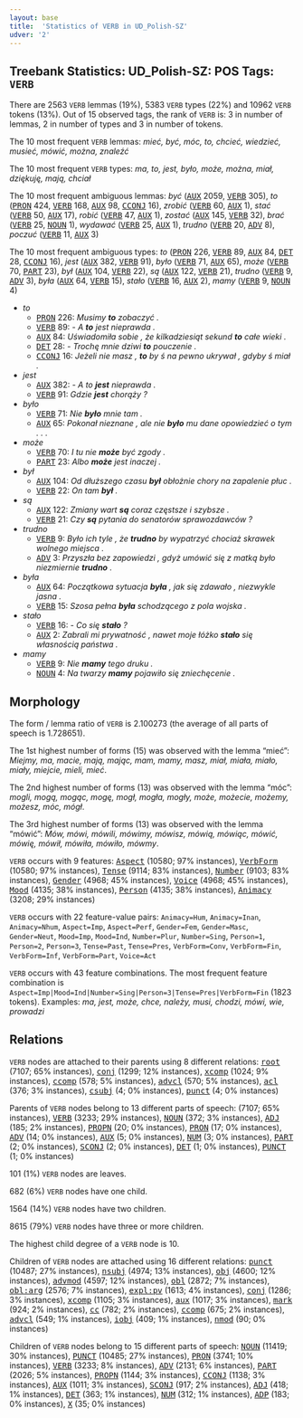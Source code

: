 ```yaml
---
layout: base
title:  'Statistics of VERB in UD_Polish-SZ'
udver: '2'
---
```


## Treebank Statistics: UD_Polish-SZ: POS Tags: `VERB`

There are 2563 `VERB` lemmas (19%), 5383 `VERB` types (22%) and 10962 `VERB` tokens (13%).
Out of 15 observed tags, the rank of `VERB` is: 3 in number of lemmas, 2 in number of types and 3 in number of tokens.

The 10 most frequent `VERB` lemmas: <em>mieć, być, móc, to, chcieć, wiedzieć, musieć, mówić, można, znaleźć</em>

The 10 most frequent `VERB` types:  <em>ma, to, jest, było, może, można, miał, dziękuję, mają, chciał</em>

The 10 most frequent ambiguous lemmas: <em>być</em> (<tt><a href="pl_sz-pos-AUX.html">AUX</a></tt> 2059, <tt><a href="pl_sz-pos-VERB.html">VERB</a></tt> 305), <em>to</em> (<tt><a href="pl_sz-pos-PRON.html">PRON</a></tt> 424, <tt><a href="pl_sz-pos-VERB.html">VERB</a></tt> 168, <tt><a href="pl_sz-pos-AUX.html">AUX</a></tt> 98, <tt><a href="pl_sz-pos-CCONJ.html">CCONJ</a></tt> 16), <em>zrobić</em> (<tt><a href="pl_sz-pos-VERB.html">VERB</a></tt> 60, <tt><a href="pl_sz-pos-AUX.html">AUX</a></tt> 1), <em>stać</em> (<tt><a href="pl_sz-pos-VERB.html">VERB</a></tt> 50, <tt><a href="pl_sz-pos-AUX.html">AUX</a></tt> 17), <em>robić</em> (<tt><a href="pl_sz-pos-VERB.html">VERB</a></tt> 47, <tt><a href="pl_sz-pos-AUX.html">AUX</a></tt> 1), <em>zostać</em> (<tt><a href="pl_sz-pos-AUX.html">AUX</a></tt> 145, <tt><a href="pl_sz-pos-VERB.html">VERB</a></tt> 32), <em>brać</em> (<tt><a href="pl_sz-pos-VERB.html">VERB</a></tt> 25, <tt><a href="pl_sz-pos-NOUN.html">NOUN</a></tt> 1), <em>wydawać</em> (<tt><a href="pl_sz-pos-VERB.html">VERB</a></tt> 25, <tt><a href="pl_sz-pos-AUX.html">AUX</a></tt> 1), <em>trudno</em> (<tt><a href="pl_sz-pos-VERB.html">VERB</a></tt> 20, <tt><a href="pl_sz-pos-ADV.html">ADV</a></tt> 8), <em>poczuć</em> (<tt><a href="pl_sz-pos-VERB.html">VERB</a></tt> 11, <tt><a href="pl_sz-pos-AUX.html">AUX</a></tt> 3)

The 10 most frequent ambiguous types:  <em>to</em> (<tt><a href="pl_sz-pos-PRON.html">PRON</a></tt> 226, <tt><a href="pl_sz-pos-VERB.html">VERB</a></tt> 89, <tt><a href="pl_sz-pos-AUX.html">AUX</a></tt> 84, <tt><a href="pl_sz-pos-DET.html">DET</a></tt> 28, <tt><a href="pl_sz-pos-CCONJ.html">CCONJ</a></tt> 16), <em>jest</em> (<tt><a href="pl_sz-pos-AUX.html">AUX</a></tt> 382, <tt><a href="pl_sz-pos-VERB.html">VERB</a></tt> 91), <em>było</em> (<tt><a href="pl_sz-pos-VERB.html">VERB</a></tt> 71, <tt><a href="pl_sz-pos-AUX.html">AUX</a></tt> 65), <em>może</em> (<tt><a href="pl_sz-pos-VERB.html">VERB</a></tt> 70, <tt><a href="pl_sz-pos-PART.html">PART</a></tt> 23), <em>był</em> (<tt><a href="pl_sz-pos-AUX.html">AUX</a></tt> 104, <tt><a href="pl_sz-pos-VERB.html">VERB</a></tt> 22), <em>są</em> (<tt><a href="pl_sz-pos-AUX.html">AUX</a></tt> 122, <tt><a href="pl_sz-pos-VERB.html">VERB</a></tt> 21), <em>trudno</em> (<tt><a href="pl_sz-pos-VERB.html">VERB</a></tt> 9, <tt><a href="pl_sz-pos-ADV.html">ADV</a></tt> 3), <em>była</em> (<tt><a href="pl_sz-pos-AUX.html">AUX</a></tt> 64, <tt><a href="pl_sz-pos-VERB.html">VERB</a></tt> 15), <em>stało</em> (<tt><a href="pl_sz-pos-VERB.html">VERB</a></tt> 16, <tt><a href="pl_sz-pos-AUX.html">AUX</a></tt> 2), <em>mamy</em> (<tt><a href="pl_sz-pos-VERB.html">VERB</a></tt> 9, <tt><a href="pl_sz-pos-NOUN.html">NOUN</a></tt> 4)


* <em>to</em>
  * <tt><a href="pl_sz-pos-PRON.html">PRON</a></tt> 226: <em>Musimy <b>to</b> zobaczyć .</em>
  * <tt><a href="pl_sz-pos-VERB.html">VERB</a></tt> 89: <em>- A <b>to</b> jest nieprawda .</em>
  * <tt><a href="pl_sz-pos-AUX.html">AUX</a></tt> 84: <em>Uświadomiła sobie , że kilkadziesiąt sekund <b>to</b> całe wieki .</em>
  * <tt><a href="pl_sz-pos-DET.html">DET</a></tt> 28: <em>- Trochę mnie dziwi <b>to</b> pouczenie .</em>
  * <tt><a href="pl_sz-pos-CCONJ.html">CCONJ</a></tt> 16: <em>Jeżeli nie masz , <b>to</b> by ś na pewno ukrywał , gdyby ś miał .</em>
* <em>jest</em>
  * <tt><a href="pl_sz-pos-AUX.html">AUX</a></tt> 382: <em>- A to <b>jest</b> nieprawda .</em>
  * <tt><a href="pl_sz-pos-VERB.html">VERB</a></tt> 91: <em>Gdzie <b>jest</b> chorąży ?</em>
* <em>było</em>
  * <tt><a href="pl_sz-pos-VERB.html">VERB</a></tt> 71: <em>Nie <b>było</b> mnie tam .</em>
  * <tt><a href="pl_sz-pos-AUX.html">AUX</a></tt> 65: <em>Pokonał nieznane , ale nie <b>było</b> mu dane opowiedzieć o tym . . .</em>
* <em>może</em>
  * <tt><a href="pl_sz-pos-VERB.html">VERB</a></tt> 70: <em>I tu nie <b>może</b> być zgody .</em>
  * <tt><a href="pl_sz-pos-PART.html">PART</a></tt> 23: <em>Albo <b>może</b> jest inaczej .</em>
* <em>był</em>
  * <tt><a href="pl_sz-pos-AUX.html">AUX</a></tt> 104: <em>Od dłuższego czasu <b>był</b> obłożnie chory na zapalenie płuc .</em>
  * <tt><a href="pl_sz-pos-VERB.html">VERB</a></tt> 22: <em>On tam <b>był</b> .</em>
* <em>są</em>
  * <tt><a href="pl_sz-pos-AUX.html">AUX</a></tt> 122: <em>Zmiany wart <b>są</b> coraz częstsze i szybsze .</em>
  * <tt><a href="pl_sz-pos-VERB.html">VERB</a></tt> 21: <em>Czy <b>są</b> pytania do senatorów sprawozdawców ?</em>
* <em>trudno</em>
  * <tt><a href="pl_sz-pos-VERB.html">VERB</a></tt> 9: <em>Było ich tyle , że <b>trudno</b> by wypatrzyć chociaż skrawek wolnego miejsca .</em>
  * <tt><a href="pl_sz-pos-ADV.html">ADV</a></tt> 3: <em>Przyszła bez zapowiedzi , gdyż umówić się z matką było niezmiernie <b>trudno</b> .</em>
* <em>była</em>
  * <tt><a href="pl_sz-pos-AUX.html">AUX</a></tt> 64: <em>Początkowa sytuacja <b>była</b> , jak się zdawało , niezwykle jasna .</em>
  * <tt><a href="pl_sz-pos-VERB.html">VERB</a></tt> 15: <em>Szosa pełna <b>była</b> schodzącego z pola wojska .</em>
* <em>stało</em>
  * <tt><a href="pl_sz-pos-VERB.html">VERB</a></tt> 16: <em>- Co się <b>stało</b> ?</em>
  * <tt><a href="pl_sz-pos-AUX.html">AUX</a></tt> 2: <em>Zabrali mi prywatność , nawet moje łóżko <b>stało</b> się własnością państwa .</em>
* <em>mamy</em>
  * <tt><a href="pl_sz-pos-VERB.html">VERB</a></tt> 9: <em>Nie <b>mamy</b> tego druku .</em>
  * <tt><a href="pl_sz-pos-NOUN.html">NOUN</a></tt> 4: <em>Na twarzy <b>mamy</b> pojawiło się zniechęcenie .</em>

## Morphology

The form / lemma ratio of `VERB` is 2.100273 (the average of all parts of speech is 1.728651).

The 1st highest number of forms (15) was observed with the lemma “mieć”: <em>Miejmy, ma, macie, mają, mając, mam, mamy, masz, miał, miała, miało, miały, miejcie, mieli, mieć</em>.

The 2nd highest number of forms (13) was observed with the lemma “móc”: <em>mogli, mogą, mogąc, mogę, mogł, mogła, mogły, może, możecie, możemy, możesz, móc, mógł</em>.

The 3rd highest number of forms (13) was observed with the lemma “mówić”: <em>Mów, mówi, mówili, mówimy, mówisz, mówią, mówiąc, mówić, mówię, mówił, mówiła, mówiło, mówmy</em>.

`VERB` occurs with 9 features: <tt><a href="pl_sz-feat-Aspect.html">Aspect</a></tt> (10580; 97% instances), <tt><a href="pl_sz-feat-VerbForm.html">VerbForm</a></tt> (10580; 97% instances), <tt><a href="pl_sz-feat-Tense.html">Tense</a></tt> (9114; 83% instances), <tt><a href="pl_sz-feat-Number.html">Number</a></tt> (9103; 83% instances), <tt><a href="pl_sz-feat-Gender.html">Gender</a></tt> (4968; 45% instances), <tt><a href="pl_sz-feat-Voice.html">Voice</a></tt> (4968; 45% instances), <tt><a href="pl_sz-feat-Mood.html">Mood</a></tt> (4135; 38% instances), <tt><a href="pl_sz-feat-Person.html">Person</a></tt> (4135; 38% instances), <tt><a href="pl_sz-feat-Animacy.html">Animacy</a></tt> (3208; 29% instances)

`VERB` occurs with 22 feature-value pairs: `Animacy=Hum`, `Animacy=Inan`, `Animacy=Nhum`, `Aspect=Imp`, `Aspect=Perf`, `Gender=Fem`, `Gender=Masc`, `Gender=Neut`, `Mood=Imp`, `Mood=Ind`, `Number=Plur`, `Number=Sing`, `Person=1`, `Person=2`, `Person=3`, `Tense=Past`, `Tense=Pres`, `VerbForm=Conv`, `VerbForm=Fin`, `VerbForm=Inf`, `VerbForm=Part`, `Voice=Act`

`VERB` occurs with 43 feature combinations.
The most frequent feature combination is `Aspect=Imp|Mood=Ind|Number=Sing|Person=3|Tense=Pres|VerbForm=Fin` (1823 tokens).
Examples: <em>ma, jest, może, chce, należy, musi, chodzi, mówi, wie, prowadzi</em>


## Relations

`VERB` nodes are attached to their parents using 8 different relations: <tt><a href="pl_sz-dep-root.html">root</a></tt> (7107; 65% instances), <tt><a href="pl_sz-dep-conj.html">conj</a></tt> (1299; 12% instances), <tt><a href="pl_sz-dep-xcomp.html">xcomp</a></tt> (1024; 9% instances), <tt><a href="pl_sz-dep-ccomp.html">ccomp</a></tt> (578; 5% instances), <tt><a href="pl_sz-dep-advcl.html">advcl</a></tt> (570; 5% instances), <tt><a href="pl_sz-dep-acl.html">acl</a></tt> (376; 3% instances), <tt><a href="pl_sz-dep-csubj.html">csubj</a></tt> (4; 0% instances), <tt><a href="pl_sz-dep-punct.html">punct</a></tt> (4; 0% instances)

Parents of `VERB` nodes belong to 13 different parts of speech:  (7107; 65% instances), <tt><a href="pl_sz-pos-VERB.html">VERB</a></tt> (3233; 29% instances), <tt><a href="pl_sz-pos-NOUN.html">NOUN</a></tt> (372; 3% instances), <tt><a href="pl_sz-pos-ADJ.html">ADJ</a></tt> (185; 2% instances), <tt><a href="pl_sz-pos-PROPN.html">PROPN</a></tt> (20; 0% instances), <tt><a href="pl_sz-pos-PRON.html">PRON</a></tt> (17; 0% instances), <tt><a href="pl_sz-pos-ADV.html">ADV</a></tt> (14; 0% instances), <tt><a href="pl_sz-pos-AUX.html">AUX</a></tt> (5; 0% instances), <tt><a href="pl_sz-pos-NUM.html">NUM</a></tt> (3; 0% instances), <tt><a href="pl_sz-pos-PART.html">PART</a></tt> (2; 0% instances), <tt><a href="pl_sz-pos-SCONJ.html">SCONJ</a></tt> (2; 0% instances), <tt><a href="pl_sz-pos-DET.html">DET</a></tt> (1; 0% instances), <tt><a href="pl_sz-pos-PUNCT.html">PUNCT</a></tt> (1; 0% instances)

101 (1%) `VERB` nodes are leaves.

682 (6%) `VERB` nodes have one child.

1564 (14%) `VERB` nodes have two children.

8615 (79%) `VERB` nodes have three or more children.

The highest child degree of a `VERB` node is 10.

Children of `VERB` nodes are attached using 16 different relations: <tt><a href="pl_sz-dep-punct.html">punct</a></tt> (10487; 27% instances), <tt><a href="pl_sz-dep-nsubj.html">nsubj</a></tt> (4974; 13% instances), <tt><a href="pl_sz-dep-obj.html">obj</a></tt> (4600; 12% instances), <tt><a href="pl_sz-dep-advmod.html">advmod</a></tt> (4597; 12% instances), <tt><a href="pl_sz-dep-obl.html">obl</a></tt> (2872; 7% instances), <tt><a href="pl_sz-dep-obl-arg.html">obl:arg</a></tt> (2576; 7% instances), <tt><a href="pl_sz-dep-expl-pv.html">expl:pv</a></tt> (1613; 4% instances), <tt><a href="pl_sz-dep-conj.html">conj</a></tt> (1286; 3% instances), <tt><a href="pl_sz-dep-xcomp.html">xcomp</a></tt> (1105; 3% instances), <tt><a href="pl_sz-dep-aux.html">aux</a></tt> (1017; 3% instances), <tt><a href="pl_sz-dep-mark.html">mark</a></tt> (924; 2% instances), <tt><a href="pl_sz-dep-cc.html">cc</a></tt> (782; 2% instances), <tt><a href="pl_sz-dep-ccomp.html">ccomp</a></tt> (675; 2% instances), <tt><a href="pl_sz-dep-advcl.html">advcl</a></tt> (549; 1% instances), <tt><a href="pl_sz-dep-iobj.html">iobj</a></tt> (409; 1% instances), <tt><a href="pl_sz-dep-nmod.html">nmod</a></tt> (90; 0% instances)

Children of `VERB` nodes belong to 15 different parts of speech: <tt><a href="pl_sz-pos-NOUN.html">NOUN</a></tt> (11419; 30% instances), <tt><a href="pl_sz-pos-PUNCT.html">PUNCT</a></tt> (10485; 27% instances), <tt><a href="pl_sz-pos-PRON.html">PRON</a></tt> (3741; 10% instances), <tt><a href="pl_sz-pos-VERB.html">VERB</a></tt> (3233; 8% instances), <tt><a href="pl_sz-pos-ADV.html">ADV</a></tt> (2131; 6% instances), <tt><a href="pl_sz-pos-PART.html">PART</a></tt> (2026; 5% instances), <tt><a href="pl_sz-pos-PROPN.html">PROPN</a></tt> (1144; 3% instances), <tt><a href="pl_sz-pos-CCONJ.html">CCONJ</a></tt> (1138; 3% instances), <tt><a href="pl_sz-pos-AUX.html">AUX</a></tt> (1011; 3% instances), <tt><a href="pl_sz-pos-SCONJ.html">SCONJ</a></tt> (917; 2% instances), <tt><a href="pl_sz-pos-ADJ.html">ADJ</a></tt> (418; 1% instances), <tt><a href="pl_sz-pos-DET.html">DET</a></tt> (363; 1% instances), <tt><a href="pl_sz-pos-NUM.html">NUM</a></tt> (312; 1% instances), <tt><a href="pl_sz-pos-ADP.html">ADP</a></tt> (183; 0% instances), <tt><a href="pl_sz-pos-X.html">X</a></tt> (35; 0% instances)

